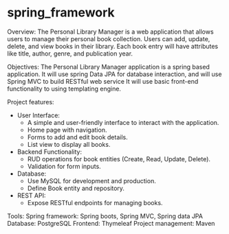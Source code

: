 # spring_framework
Overview:
The Personal Library Manager is a web application that allows users to manage their personal book collection.
Users can add, update, delete, and view books in their library.
Each book entry will have attributes like title, author, genre, and publication year.

Objectives:
The Personal Library Manager application is a spring based application.
It will use spring Data JPA for database interaction, and will use Spring MVC to build RESTful web service
It will use basic front-end functionality to using templating engine.

Project features:
 - User Interface: 
   - A simple and user-friendly interface to interact with the application.
   - Home page with navigation.
   - Forms to add and edit book details. 
   - List view to display all books. 
 - Backend Functionality:
   - RUD operations for book entities (Create, Read, Update, Delete). 
   - Validation for form inputs. 
 - Database:
   - Use MySQL for development and production. 
   - Define Book entity and repository.
 - REST API:
   - Expose RESTful endpoints for managing books.

Tools:
Spring framework: Spring boots, Spring MVC, Spring data JPA
Database: PostgreSQL
Frontend: Thymeleaf
Project management: Maven





